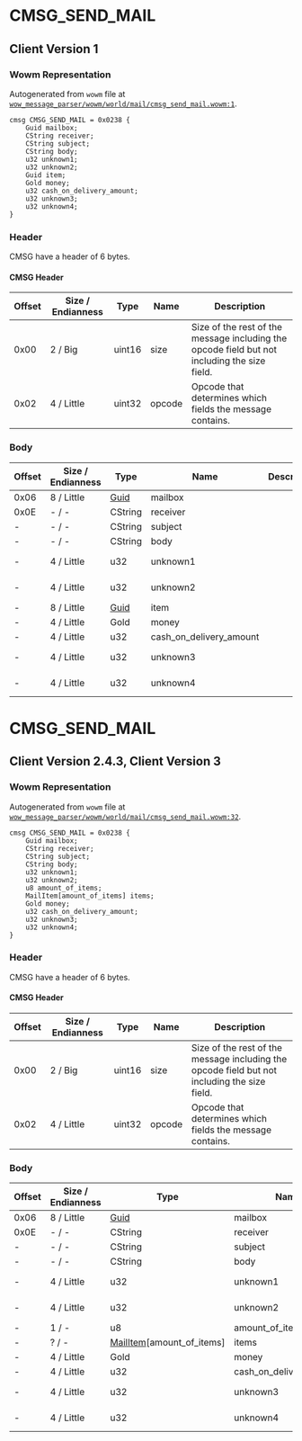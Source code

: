 # CMSG_SEND_MAIL

## Client Version 1

### Wowm Representation

Autogenerated from `wowm` file at [`wow_message_parser/wowm/world/mail/cmsg_send_mail.wowm:1`](https://github.com/gtker/wow_messages/tree/main/wow_message_parser/wowm/world/mail/cmsg_send_mail.wowm#L1).
```rust,ignore
cmsg CMSG_SEND_MAIL = 0x0238 {
    Guid mailbox;
    CString receiver;
    CString subject;
    CString body;
    u32 unknown1;
    u32 unknown2;
    Guid item;
    Gold money;
    u32 cash_on_delivery_amount;
    u32 unknown3;
    u32 unknown4;
}
```
### Header

CMSG have a header of 6 bytes.

#### CMSG Header

| Offset | Size / Endianness | Type   | Name   | Description |
| ------ | ----------------- | ------ | ------ | ----------- |
| 0x00   | 2 / Big           | uint16 | size   | Size of the rest of the message including the opcode field but not including the size field.|
| 0x02   | 4 / Little        | uint32 | opcode | Opcode that determines which fields the message contains.|

### Body

| Offset | Size / Endianness | Type | Name | Description | Comment |
| ------ | ----------------- | ---- | ---- | ----------- | ------- |
| 0x06 | 8 / Little | [Guid](../spec/packed-guid.md) | mailbox |  |  |
| 0x0E | - / - | CString | receiver |  |  |
| - | - / - | CString | subject |  |  |
| - | - / - | CString | body |  |  |
| - | 4 / Little | u32 | unknown1 |  | cmangos: stationery? |
| - | 4 / Little | u32 | unknown2 |  | cmangos: 0x00000000 |
| - | 8 / Little | [Guid](../spec/packed-guid.md) | item |  |  |
| - | 4 / Little | Gold | money |  |  |
| - | 4 / Little | u32 | cash_on_delivery_amount |  |  |
| - | 4 / Little | u32 | unknown3 |  | cmangos: const 0 |
| - | 4 / Little | u32 | unknown4 |  | cmangos: const 0 |

# CMSG_SEND_MAIL

## Client Version 2.4.3, Client Version 3

### Wowm Representation

Autogenerated from `wowm` file at [`wow_message_parser/wowm/world/mail/cmsg_send_mail.wowm:32`](https://github.com/gtker/wow_messages/tree/main/wow_message_parser/wowm/world/mail/cmsg_send_mail.wowm#L32).
```rust,ignore
cmsg CMSG_SEND_MAIL = 0x0238 {
    Guid mailbox;
    CString receiver;
    CString subject;
    CString body;
    u32 unknown1;
    u32 unknown2;
    u8 amount_of_items;
    MailItem[amount_of_items] items;
    Gold money;
    u32 cash_on_delivery_amount;
    u32 unknown3;
    u32 unknown4;
}
```
### Header

CMSG have a header of 6 bytes.

#### CMSG Header

| Offset | Size / Endianness | Type   | Name   | Description |
| ------ | ----------------- | ------ | ------ | ----------- |
| 0x00   | 2 / Big           | uint16 | size   | Size of the rest of the message including the opcode field but not including the size field.|
| 0x02   | 4 / Little        | uint32 | opcode | Opcode that determines which fields the message contains.|

### Body

| Offset | Size / Endianness | Type | Name | Description | Comment |
| ------ | ----------------- | ---- | ---- | ----------- | ------- |
| 0x06 | 8 / Little | [Guid](../spec/packed-guid.md) | mailbox |  |  |
| 0x0E | - / - | CString | receiver |  |  |
| - | - / - | CString | subject |  |  |
| - | - / - | CString | body |  |  |
| - | 4 / Little | u32 | unknown1 |  | cmangos: stationery? |
| - | 4 / Little | u32 | unknown2 |  | cmangos: 0x00000000 |
| - | 1 / - | u8 | amount_of_items |  |  |
| - | ? / - | [MailItem](mailitem.md)[amount_of_items] | items |  |  |
| - | 4 / Little | Gold | money |  |  |
| - | 4 / Little | u32 | cash_on_delivery_amount |  |  |
| - | 4 / Little | u32 | unknown3 |  | mangosone: const 0 |
| - | 4 / Little | u32 | unknown4 |  | mangosone: const 0 |

